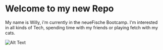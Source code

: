 # Welcome to my new Repo

My name is Willy, i'm currently in the neueFische Bootcamp. I'm interested in all kinds of Tech, spending time with my friends or playing fetch with my cats. 

![Alt Text](https://i.giphy.com/media/Opgs8NUosTAnRSFYzc/giphy-downsized-large.gif)

